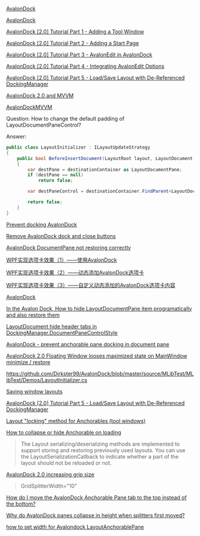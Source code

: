 [AvalonDock](https://github.com/xceedsoftware/wpftoolkit/wiki/AvalonDock)

[AvalonDock](https://github.com/Dirkster99/AvalonDock)

[AvalonDock [2.0] Tutorial Part 1 - Adding a Tool Window](https://www.codeproject.com/Articles/483507/AvalonDock-Tutorial-Part-Adding-a-Tool-Windo)

[AvalonDock [2.0] Tutorial Part 2 - Adding a Start Page](https://www.codeproject.com/Articles/483533/AvalonDock-Tutorial-Part-Adding-a-Start-Page)

[AvalonDock [2.0] Tutorial Part 3 - AvalonEdit in AvalonDock](https://www.codeproject.com/Articles/570313/AvalonDock-Tutorial-Part-AvalonEdit-in-Avalo)

[AvalonDock [2.0] Tutorial Part 4 - Integrating AvalonEdit Options](https://www.codeproject.com/Articles/570324/AvalonDock-Tutorial-Part-Integrating-AvalonE)

[AvalonDock [2.0] Tutorial Part 5 - Load/Save Layout with De-Referenced DockingManager](https://www.codeproject.com/Articles/719143/AvalonDock-Tutorial-Part-Load-Save-Layout)

[AvalonDock 2.0 and MVVM](https://www.lostindetails.com/articles/avalondock-2.0-with-mvvm)

[AvalonDockMVVM](https://github.com/8/AvalonDockMVVM)

Question: How to change the default padding of LayoutDocumentPaneControl?

Answer:

```csharp
public class LayoutInitializer : ILayoutUpdateStrategy
{
    public bool BeforeInsertDocument(LayoutRoot layout, LayoutDocument documentToShow, ILayoutContainer destinationContainer)
    {
        var destPane = destinationContainer as LayoutDocumentPane;
        if (destPane == null)
            return false;

        var destPaneControl = destinationContainer.FindParent<LayoutDocumentPaneControl>();

        return false;
    }
}
```

[Prevent docking AvalonDock](https://stackoverflow.com/questions/29734346/prevent-docking-avalondock)

[Remove AvalonDock dock and close buttons](https://stackoverflow.com/questions/11987893/remove-avalondock-dock-and-close-buttons)

[AvalonDock DocumentPane not restoring correctly](https://stackoverflow.com/questions/13314227/avalondock-documentpane-not-restoring-correctly)

[WPF实现选项卡效果（1）——使用AvalonDock](https://blog.csdn.net/honantic/article/details/45965965)

[WPF实现选项卡效果（2）——动态添加AvalonDock选项卡](https://blog.csdn.net/honantic/article/details/45966547)

[WPF实现选项卡效果（3）——自定义动态添加的AvalonDock选项卡内容](https://blog.csdn.net/honantic/article/details/45967319)

[AvalonDock](https://github.com/honantic/AvalonDock)

[In the Avalon Dock, How to hide LayoutDocumentPane item programatically and also restore them](https://stackoverflow.com/questions/52869506/in-the-avalon-dock-how-to-hide-layoutdocumentpane-item-programatically-and-also)

[LayoutDocument hide header tabs in DockingManager.DocumentPaneControlStyle](https://stackoverflow.com/questions/35405482/layoutdocument-hide-header-tabs-in-dockingmanager-documentpanecontrolstyle)

[AvalonDock - prevent anchorable pane docking in document pane](https://stackoverflow.com/questions/25444721/avalondock-prevent-anchorable-pane-docking-in-document-pane)

[AvalonDock 2.0 Floating Window looses maximized state on MainWindow minimize / restore](https://stackoverflow.com/questions/25963908/avalondock-2-0-floating-window-looses-maximized-state-on-mainwindow-minimize-r)

https://github.com/Dirkster99/AvalonDock/blob/master/source/MLibTest/MLibTest/Demos/LayoutInitializer.cs

[Saving window layouts](https://github.com/Dirkster99/AvalonDock/issues/353)

[AvalonDock [2.0] Tutorial Part 5 - Load/Save Layout with De-Referenced DockingManager](https://www.codeproject.com/Articles/719143/AvalonDock-Tutorial-Part-Load-Save-Layout)

[Layout "locking" method for Anchorables (tool windows)](https://github.com/Dirkster99/AvalonDock/issues/136)

[How to collapse or hide Anchorable on loading](https://github.com/Dirkster99/AvalonDock/issues/145)

> The Layout serializing/deserializing methods are implemented to support storing and restoring previously used layouts. You can use the LayoutSerializationCallback to indicate whether a part of the layout should not be reloaded or not.

[AvalonDock 2.0 increasing grip size](https://stackoverflow.com/questions/31571769/avalondock-2-0-increasing-grip-size)

> GridSplitterWidth="10"

[How do I move the AvalonDock Anchorable Pane tab to the top instead of the bottom?](https://stackoverflow.com/questions/29434424/how-do-i-move-the-avalondock-anchorable-pane-tab-to-the-top-instead-of-the-botto)

[Why do AvalonDock panes collapse in height when splitters first moved?](https://stackoverflow.com/questions/65523662/why-do-avalondock-panes-collapse-in-height-when-splitters-first-moved)

[how to set width for Avalondock LayoutAnchorablePane](https://stackoverflow.com/questions/32080027/how-to-set-width-for-avalondock-layoutanchorablepane)
